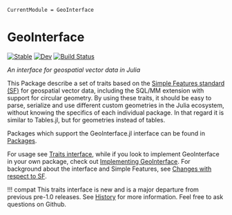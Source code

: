 ```@meta
CurrentModule = GeoInterface
```

# GeoInterface
[![Stable](https://img.shields.io/badge/docs-stable-blue.svg)](https://juliageo.github.io/GeoInterface.jl/stable)
[![Dev](https://img.shields.io/badge/docs-dev-blue.svg)](https://juliageo.github.io/GeoInterface.jl/dev)
[![Build Status](https://github.com/JuliaGeo/GeoInterface.jl/actions/workflows/CI.yml/badge.svg?branch=main)](https://github.com/JuliaGeo/GeoInterface.jl/actions/workflows/CI.yml?query=branch%3Amain)

*An interface for geospatial vector data in Julia*

This Package describe a set of traits based on the [Simple Features standard (SF)](https://www.opengeospatial.org/standards/sfa)
for geospatial vector data, including the SQL/MM extension with support for circular geometry.
By using these traits, it should be easy to parse, serialize and use different custom geometries in the Julia ecosystem,
without knowing the specifics of each individual package. In that regard it is similar to Tables.jl, but for geometries instead of tables.

Packages which support the GeoInterface.jl interface can be found in [Packages](@ref).

For usage see [Traits interface](@ref), while if you look to implement GeoInterface in your own package, check out [Implementing GeoInterface](@ref).
For background about the interface and Simple Features, see [Changes with respect to SF](@ref).

!!! compat
    This traits interface is new and is a major departure from previous pre-1.0 releases. See [History](@ref) for more information. Feel free to ask questions on Github.
